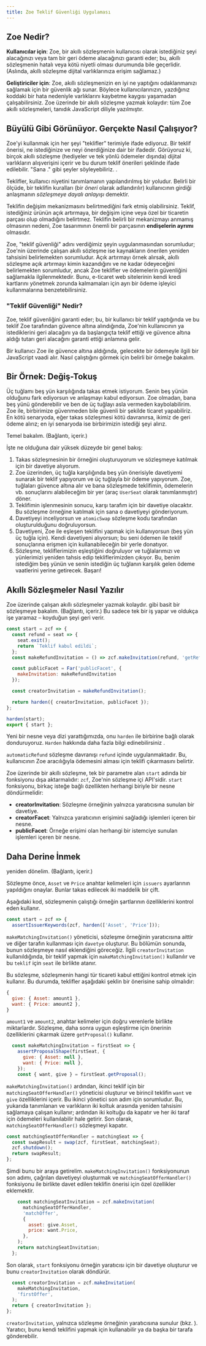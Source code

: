 ```yaml
---
title: Zoe Teklif Güvenliği Uygulaması
---
```




## Zoe Nedir?

**Kullanıcılar için**: Zoe, bir akıllı sözleşmenin kullanıcısı olarak istediğiniz şeyi alacağınızı veya tam bir geri ödeme alacağınızı garanti eder; bu, akıllı sözleşmenin hatalı veya kötü niyetli olması durumunda bile geçerlidir. (Aslında, akıllı sözleşme dijital varlıklarınıza erişim sağlamaz.)

**Geliştiriciler için**: Zoe, akıllı sözleşmenizin en iyi ne yaptığını odaklanmanızı sağlamak için bir güvenlik ağı sunar. Böylece kullanıcılarınızın, yazdığınız koddaki bir hata nedeniyle varlıklarını kaybetme kaygısı yaşamadan çalışabilirsiniz. Zoe üzerinde bir akıllı sözleşme yazmak kolaydır: tüm Zoe akıllı sözleşmeleri, tanıdık JavaScript diliyle yazılmıştır.

## Büyülü Gibi Görünüyor. Gerçekte Nasıl Çalışıyor?

Zoe'yi kullanmak için her şeyi "teklifler" terimiyle ifade ediyoruz. Bir teklif önerisi, ne istediğinize ve neyi önerdiğinize dair bir ifadedir. Görüyoruz ki, birçok akıllı sözleşme (hediyeler ve tek yönlü ödemeler dışında) dijital varlıkların alışverişini içerir ve bu durum teklif önerileri şeklinde ifade edilebilir. "Sana ." gibi şeyler söyleyebiliriz. .

Teklifler, kullanıcı niyetini tanımlamanın yapılandırılmış bir yoludur. Belirli bir ölçüde, bir teklifin kuralları (bir _öneri_ olarak adlandırılır) kullanıcının girdiği anlaşmanın _sözleşmeye dayalı anlayışı_ demektir.

Teklifin değişim mekanizmasını belirtmediğini fark etmiş olabilirsiniz. Teklif, istediğiniz ürünün açık artırmaya, bir değişim içine veya özel bir ticaretin parçası olup olmadığını belirtmez. Teklifin belirli bir mekanizmayı anmamış olmasının nedeni, Zoe tasarımının önemli bir parçasının **endişelerin ayrımı** olmasıdır.

Zoe, "teklif güvenliği" adını verdiğimiz şeyin uygulanmasından sorumludur; Zoe'nin üzerinde çalışan akıllı sözleşme ise kaynakların önerilen yeniden tahsisini belirlemekten sorumludur. Açık artırmayı örnek alırsak, akıllı sözleşme açık artırmayı kimin kazandığını ve ne kadar ödeyeceğini belirlemekten sorumludur, ancak Zoe teklifler ve ödemelerin güvenliğini sağlamakla ilgilenmektedir. Bunu, e-ticaret web sitelerinin kendi kredi kartlarını yönetmek zorunda kalmamaları için ayrı bir ödeme işleyici kullanmalarına benzetebilirsiniz.

### "Teklif Güvenliği" Nedir?

Zoe, teklif güvenliğini garanti eder; bu, bir kullanıcı bir teklif yaptığında ve bu teklif Zoe tarafından güvence altına alındığında, Zoe'nin kullanıcının ya istediklerini geri alacağını ya da başlangıçta teklif ettiği ve güvence altına aldığı tutarı geri alacağını garanti ettiği anlamına gelir.

Bir kullanıcı Zoe ile güvence altına aldığında, gelecekte bir ödemeyle ilgili bir JavaScript vaadi alır. Nasıl çalıştığını görmek için belirli bir örneğe bakalım.

## Bir Örnek: Değiş-Tokuş

Üç tuğlamı beş yün karşılığında takas etmek istiyorum. Senin beş yünün olduğunu fark ediyorsun ve anlaşmayı kabul ediyorsun. Zoe olmadan, bana beş yünü gönderebilir ve ben de üç tuğlayı asla vermeden kaybolabilirim. Zoe ile, birbirimize güvenmeden bile güvenli bir şekilde ticaret yapabiliriz. En kötü senaryoda, eğer takas sözleşmesi kötü davranırsa, ikimiz de geri ödeme alırız; en iyi senaryoda ise birbirimizin istediği şeyi alırız.

Temel  bakalım. (Bağlantı,  içerir.)

İşte ne olduğuna dair yüksek düzeyde bir genel bakış:

1. Takas sözleşmesinin bir örneğini oluşturuyorum ve sözleşmeye katılmak için bir davetiye alıyorum.
2. Zoe üzerinden, üç tuğla karşılığında beş yün önerisiyle davetiyemi sunarak bir teklif yapıyorum ve üç tuğlayla bir ödeme yapıyorum. Zoe, tuğlaları güvence altına alır ve bana sözleşmede teklifimin, ödemelerin vb. sonuçlarını alabileceğim bir yer (araç `UserSeat` olarak tanımlanmıştır) döner.
3. Teklifimin işlenmesinin sonucu, karşı tarafım için bir davetiye olacaktır. Bu sözleşme örneğine katılmak için sana o davetiyeyi gönderiyorum.
4. Davetiyeyi inceliyorsun ve `atomicSwap` sözleşme kodu tarafından oluşturulduğunu doğruluyorsun.
5. Davetiyeni, Zoe ile eşleşen teklifini yapmak için kullanıyorsun (beş yün üç tuğla için). Kendi davetiyeni alıyorsun; bu seni ödemen ile teklif sonuçlarına erişmen için kullanabileceğin bir yerle donatıyor.
6. Sözleşme, tekliflerimizin eşleştiğini doğruluyor ve tuğlalarımızı ve yünlerimizi yeniden tahsis edip tekliflerimizden çıkıyor. Bu, benim istediğim beş yünün ve senin istediğin üç tuğlanın karşılık gelen ödeme vaatlerini yerine getirecek. Başarı!

## Akıllı Sözleşmeler Nasıl Yazılır

Zoe üzerinde çalışan akıllı sözleşmeler yazmak kolaydır.  gibi basit bir sözleşmeye bakalım. (Bağlantı,  içerir.) Bu sadece tek bir iş yapar ve oldukça işe yaramaz – koyduğun şeyi geri verir.

```js
const start = zcf => {
  const refund = seat => {
    seat.exit();
    return `Teklif kabul edildi`;
  };
  const makeRefundInvitation = () => zcf.makeInvitation(refund, 'getRefund');

  const publicFacet = Far('publicFacet', {
    makeInvitation: makeRefundInvitation
  });

  const creatorInvitation = makeRefundInvitation();

  return harden({ creatorInvitation, publicFacet });
};

harden(start);
export { start };
```

Yeni bir nesne veya dizi yarattığımızda, onu `harden` ile birbirine bağlı olarak donduruyoruz. `Harden` hakkında daha fazla bilgi edinebilirsiniz .

`automaticRefund` sözleşme davranışı `refund` içinde uygulanmaktadır. Bu, kullanıcının Zoe aracılığıyla ödemesini alması için teklifi çıkarmasını belirtir.

Zoe üzerinde bir akıllı sözleşme, tek bir parametre alan `start` adında bir fonksiyonu dışa aktarmalıdır: `zcf`, Zoe'nin sözleşme içi API'sidir. `start` fonksiyonu, birkaç isteğe bağlı özellikten herhangi biriyle bir nesne döndürmelidir:

- **creatorInvitation**: Sözleşme örneğinin yalnızca yaratıcısına sunulan bir davetiye.
- **creatorFacet**: Yalnızca yaratıcının erişimini sağladığı işlemleri içeren bir nesne.
- **publicFacet**: Örneğe erişimi olan herhangi bir istemciye sunulan işlemleri içeren bir nesne.

## Daha Derine İnmek

 yeniden dönelim. (Bağlantı,  içerir.)

Sözleşme önce, `Asset` ve `Price` anahtar kelimeleri için `issuers` ayarlarının yapıldığını onaylar. Bunlar takas edilecek iki maddelik bir çift.

Aşağıdaki kod, sözleşmenin çalıştığı örneğin şartlarının özelliklerini kontrol eden  kullanır.

```js
const start = zcf => {
  assertIssuerKeywords(zcf, harden(['Asset', 'Price']));
```

`makeMatchingInvitation()` yöneticisi, sözleşme örneğinin yaratıcısına aittir ve diğer tarafın kullanması için `davetye` oluşturur. Bu bölümün sonunda, bunun sözleşmeye nasıl eklendiğini göreceğiz. İlgili `creatorInvitation` kullanıldığında, bir teklif yapmak için `makeMatchingInvitation()` kullanılır ve bu `teklif` için `seat` ile birlikte atanır.

Bu sözleşme, sözleşmenin hangi tür ticareti kabul ettiğini kontrol etmek için  kullanır. Bu durumda, teklifler aşağıdaki şeklin bir önerisine sahip olmalıdır:

```js
{
  give: { Asset: amount1 },
  want: { Price: amount2 },
}
```

`amount1` ve `amount2`, anahtar kelimeler için doğru verenlerle birlikte miktarlardır. Sözleşme, daha sonra uygun eşleştirme için önerinin özelliklerini çıkarmak üzere `getProposal()` kullanır.

```js
  const makeMatchingInvitation = firstSeat => {
    assertProposalShape(firstSeat, {
      give: { Asset: null },
      want: { Price: null },
    });
    const { want, give } = firstSeat.getProposal();
```

`makeMatchingInvitation()` ardından, ikinci teklif için bir `matchingSeatOfferHandler()` yöneticisi oluşturur ve birincil teklifin `want` ve `give` özelliklerini içerir. Bu ikinci yönetici son adım için sorumludur. Bu, yukarıda tanımlanan ve varlıkların iki koltuk arasında yeniden tahsisini sağlamaya çalışan  kullanır; ardından iki koltuğu da kapatır ve her iki taraf için ödemeleri kullanılabilir hale getirir. Son olarak, `matchingSeatOfferHandler()` sözleşmeyi kapatır.

```js
const matchingSeatOfferHandler = matchingSeat => {
  const swapResult = swap(zcf, firstSeat, matchingSeat);
  zcf.shutdown();
  return swapResult;
};
```

Şimdi bunu bir araya getirelim. `makeMatchingInvitation()` fonksiyonunun son adımı, çağrılan davetiyeyi oluşturmak ve `matchingSeatOfferHandler()` fonksiyonu ile birlikte davet edilen teklifin önerisi için özel özellikler eklemektir.

```js
    const matchingSeatInvitation = zcf.makeInvitation(
      matchingSeatOfferHandler,
      'matchOffer',
      {
        asset: give.Asset,
        price: want.Price,
      },
    );
    return matchingSeatInvitation;
  };
```

Son olarak, `start` fonksiyonu örneğin yaratıcısı için bir davetiye oluşturur ve bunu `creatorInvitation` olarak döndürür.

```js
  const creatorInvitation = zcf.makeInvitation(
    makeMatchingInvitation,
    'firstOffer',
  );
  return { creatorInvitation };
};
```

`creatorInvitation`, yalnızca sözleşme örneğinin yaratıcısına sunulur (bkz. ). Yaratıcı, bunu kendi teklifini yapmak için kullanabilir ya da başka bir tarafa gönderebilir.